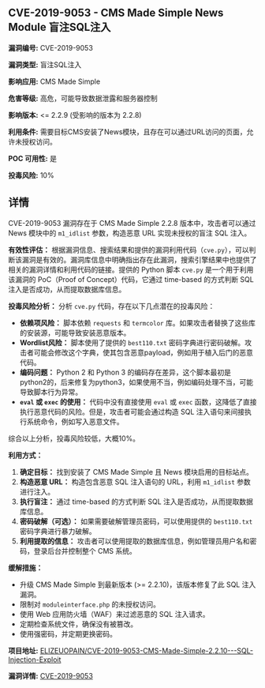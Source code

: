 ## CVE-2019-9053 - CMS Made Simple News Module 盲注SQL注入

**漏洞编号:** CVE-2019-9053

**漏洞类型:** 盲注SQL注入

**影响应用:** CMS Made Simple

**危害等级:** 高危，可能导致数据泄露和服务器控制

**影响版本:** <= 2.2.9 (受影响的版本为 2.2.8)

**利用条件:** 需要目标CMS安装了News模块，且存在可以通过URL访问的页面，允许未授权访问。

**POC 可用性:** 是

**投毒风险:** 10%

## 详情

CVE-2019-9053 漏洞存在于 CMS Made Simple 2.2.8 版本中，攻击者可以通过 News 模块中的 `m1_idlist` 参数，构造恶意 URL 实现未授权的盲注 SQL 注入。

**有效性评估：**
根据漏洞信息、搜索结果和提供的漏洞利用代码（`cve.py`），可以判断该漏洞是有效的。漏洞库信息中明确指出存在此漏洞，搜索引擎结果中也提供了相关的漏洞详情和利用代码的链接。提供的 Python 脚本 `cve.py` 是一个用于利用该漏洞的 PoC（Proof of Concept）代码，它通过 time-based 的方式判断 SQL 注入是否成功，从而提取数据库信息。

**投毒风险分析：**
分析 `cve.py` 代码，存在以下几点潜在的投毒风险：

*   **依赖项风险：** 脚本依赖 `requests` 和 `termcolor` 库。如果攻击者替换了这些库的安装源，可能导致安装恶意版本。
*   **Wordlist风险：** 脚本使用了提供的 `best110.txt` 密码字典进行密码破解。攻击者可能会修改这个字典，使其包含恶意payload，例如用于植入后门的恶意代码。
*   **编码问题：** Python 2 和 Python 3 的编码存在差异，这个脚本最初是python2的，后来修复为python3，如果使用不当，例如编码处理不当，可能导致脚本行为异常。
*   **`eval` 或 `exec` 的使用：** 代码中没有直接使用 `eval` 或 `exec` 函数，这降低了直接执行恶意代码的风险。但是，攻击者可能会通过构造 SQL 注入语句来间接执行系统命令，例如写入恶意文件。

综合以上分析，投毒风险较低，大概10%。

**利用方式：**

1.  **确定目标：** 找到安装了 CMS Made Simple 且 News 模块启用的目标站点。
2.  **构造恶意 URL：** 构造包含恶意 SQL 注入语句的 URL，利用 `m1_idlist` 参数进行注入。
3.  **执行盲注：** 通过 time-based 的方式判断 SQL 注入是否成功，从而提取数据库信息。
4.  **密码破解（可选）：** 如果需要破解管理员密码，可以使用提供的 `best110.txt` 密码字典进行暴力破解。
5.  **利用提取的信息：** 攻击者可以使用提取的数据库信息，例如管理员用户名和密码，登录后台并控制整个 CMS 系统。

**缓解措施：**

*   升级 CMS Made Simple 到最新版本 (>= 2.2.10)，该版本修复了此 SQL 注入漏洞。
*   限制对 `moduleinterface.php` 的未授权访问。
*   使用 Web 应用防火墙（WAF）来过滤恶意的 SQL 注入请求。
*   定期检查系统文件，确保没有被篡改。
*   使用强密码，并定期更换密码。

**项目地址:** [ELIZEUOPAIN/CVE-2019-9053-CMS-Made-Simple-2.2.10---SQL-Injection-Exploit](https://github.com/ELIZEUOPAIN/CVE-2019-9053-CMS-Made-Simple-2.2.10---SQL-Injection-Exploit)

**漏洞详情:** [CVE-2019-9053](https://nvd.nist.gov/vuln/detail/CVE-2019-9053)